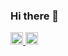 ### Hi there 👋

<!--
**nsfinter/nsfinter** is a ✨ _special_ ✨ repository because its `README.md` (this file) appears on your GitHub profile.

Here are some ideas to get you started:

- 🔭 I’m currently working on ...
- 🌱 I’m currently learning ...
- 👯 I’m looking to collaborate on ...
- 🤔 I’m looking for help with ...
- 💬 Ask me about ...
- 📫 How to reach me: ...
- 😄 Pronouns: ...
- ⚡ Fun fact: ...
-->

<p align="left">
  <a href="https://github.com/nsfinter">
    <img height="20" src="https://komarev.com/ghpvc/?username=nsfinter" />
  </a>
  <a href="https://github.com/nsfinter">
    <img height="20" src="https://img.shields.io/github/followers/nsfinter?label=follow&logo=github&style=flat" />
  </a>
</p>
